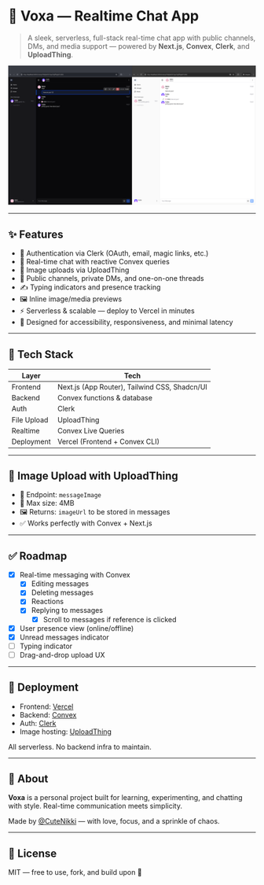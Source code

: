 # 📡 Voxa — Realtime Chat App

> A sleek, serverless, full-stack real-time chat app with public channels, DMs, and media support — powered by **Next.js**, **Convex**, **Clerk**, and **UploadThing**.

![Preview Image](preview.png)

---

## ✨ Features

- 🔐 Authentication via Clerk (OAuth, email, magic links, etc.)
- 💬 Real-time chat with reactive Convex queries
- 📁 Image uploads via UploadThing
- 🧵 Public channels, private DMs, and one-on-one threads
- ✍️ Typing indicators and presence tracking
- 🖼️ Inline image/media previews
- ⚡ Serverless & scalable — deploy to Vercel in minutes
- 💖 Designed for accessibility, responsiveness, and minimal latency

---

## 🧱 Tech Stack

| Layer       | Tech                                          |
| ----------- | --------------------------------------------- |
| Frontend    | Next.js (App Router), Tailwind CSS, Shadcn/UI |
| Backend     | Convex functions & database                   |
| Auth        | Clerk                                         |
| File Upload | UploadThing                                   |
| Realtime    | Convex Live Queries                           |
| Deployment  | Vercel (Frontend + Convex CLI)                |

---

## 📁 Image Upload with UploadThing

- 📎 Endpoint: `messageImage`
- 📐 Max size: 4MB
- 🖼️ Returns: `imageUrl` to be stored in messages
- ✅ Works perfectly with Convex + Next.js

---

## ✅ Roadmap

- [x] Real-time messaging with Convex
  - [x] Editing messages
  - [x] Deleting messages
  - [x] Reactions
  - [x] Replying to messages
    - [x] Scroll to messages if reference is clicked
- [x] User presence view (online/offline)
- [x] Unread messages indicator
- [ ] Typing indicator
- [ ] Drag-and-drop upload UX

---

## 🚀 Deployment

- Frontend: [Vercel](https://vercel.com)
- Backend: [Convex](https://dashboard.convex.dev)
- Auth: [Clerk](https://clerk.dev)
- Image hosting: [UploadThing](https://uploadthing.com)

All serverless. No backend infra to maintain.

---

## 🧃 About

**Voxa** is a personal project built for learning, experimenting, and chatting with style. Real-time communication meets simplicity.

Made by [@CuteNikki](https://github.com/CuteNikki) — with love, focus, and a sprinkle of chaos.

---

## 📄 License

MIT — free to use, fork, and build upon 💬
